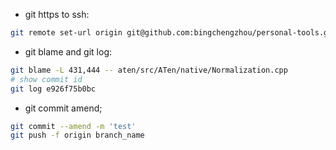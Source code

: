 
- git https to ssh:

```bash
git remote set-url origin git@github.com:bingchengzhou/personal-tools.git
```

- git blame and git log:
```bash
git blame -L 431,444 -- aten/src/ATen/native/Normalization.cpp
# show commit id
git log e926f75b0bc
```

- git commit amend;
```bash
git commit --amend -m 'test'
git push -f origin branch_name
```

